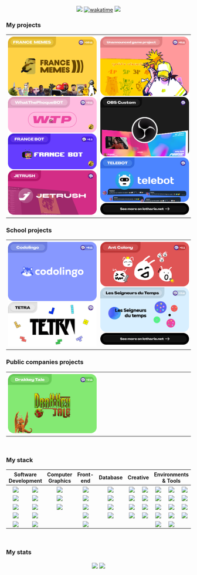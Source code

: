 
<div align="center">

[![](https://user-images.githubusercontent.com/49253492/180575937-9c8e02bb-08bc-458f-9810-856600007fc8.png)][website]
[![wakatime](https://wakatime.com/badge/user/c41eb962-8221-42ac-90a4-8c9b3ff1d86d.svg)](https://wakatime.com/@c41eb962-8221-42ac-90a4-8c9b3ff1d86d)
![](https://hit.yhype.me/github/profile?user_id=7025343)
  
</div>

<!-- Websites -->
[website]: https://lotharie.net/

### My projects

<table width="100%" style="border-collapse: collapse; border: none; vertical-align: top;">
	<tr>
		<td width="49%" style="border: none; padding: 5px;vertical-align: top;">
			<a href="https://francememes.com/"><img src="assets/fm.png" alt="FRANCE MEMES" /></a>
			<a href="https://github.com/LotharieSlayer/wtpbot"><img src="assets/wtp.png" alt="WhatThePhoqueBOT" /></a>
			<a href="https://francememes.com/"><img src="assets/fm_bot.png" alt="FRANCE BOT" /></a>
			<a href="https://jetrush.lotharie.net/"><img src="assets/jetrush.png" alt="JETRUSH" /></a>
		</td>
		<td width="49%" style="border: none; padding: 5px; vertical-align: top;">
			<a href=""><img src="assets/game.png" alt="Unnannouced game project" /></a>
			<a href="https://github.com/LotharieSlayer/OBS-scripts"><img src="assets/obs.png" alt="OBS Custom" /></a>
			<a href="https://github.com/LotharieSlayer/telebot"><img src="assets/telebot.png" alt="TELEBOT" /></a>
			<a href="https://lotharie.net/"><img src="assets/see_more_dark.png" alt="See more on lotharie.net" /></a>
		</td>
	</tr>
</table>

### School projects

<table width="100%" style="border-collapse: collapse; border: none; vertical-align: top;">
	<tr>
		<td width="49%" style="border: none; padding: 5px;vertical-align: top;">
			<a href=""><img src="assets/codolingo.png" alt="Codolingo" /></a>
			<a href="https://github.com/LotharieSlayer/tetra"><img src="assets/tetra.png" alt="Tetra" /></a>
		</td>
		<td width="49%" style="border: none; padding: 5px; vertical-align: top;">
			<a href="https://github.com/uAtomicBoolean/ant-colony"><img src="assets/ant_colony.png" alt="Ant Colony" /></a>
			<a href="https://github.com/LotharieSlayer/S2projetTut"><img src="assets/sdt.png" alt="Les Seigneurs du Temps" /></a>
			<a href="https://lotharie.net/"><img src="assets/see_more_dark.png" alt="See more on lotharie.net" /></a>
		</td>
	</tr>
</table>

### Public companies projects

<table width="100%" style="border-collapse: collapse; border: none; vertical-align: top;">
	<tr>
		<td width="49%" style="border: none; padding: 5px;vertical-align: top;">
			<a href=""><img src="assets/dt.png" alt="Drakkey Tale" /></a>
		</td>
		<td width="49%" style="border: none; padding: 5px; vertical-align: top;">
		</td>
	</tr>
</table>

<br target="_blank" />

### My stack

<table align="center">
 <thead>
  <tr>
   <th colspan="2"><b>Software Development</b></th>
   <th colspan="1"><b>Computer Graphics</b></th>
   <th colspan="1"><b>Front-end</b></th>
   <th colspan="1"><b>Database</b></th>
   <th colspan="2"><b>Creative</b></th>
   <th colspan="3"><b>Environments & Tools</b></th>
   <th colspan="1"><b>👀</b></th>
  </tr>
 </thead>
 <tbody>
  <tr>
   <td align="center"><a title="Typescript" href=https://www.typescriptlang.org target="_blank" /><img align="center" width="26px" src="https://api.iconify.design/akar-icons:typescript-fill.svg?color=%23AF80FD&height=26" target="_blank" /></a></td>
   <td align="center"><a href=https://docs.microsoft.com/dotnet/csharp/tour-of-csharp/ title="C#"><img align="center" width="26px" src="https://api.iconify.design/simple-icons:csharp.svg?color=%23AF80FD&height=26" target="_blank" /></a></td>
   <td align="center"><a href=https://unity.com/ title="Unity"><img align="center" width="26px" src="https://api.iconify.design/simple-icons:unity.svg?color=%23AF80FD&height=26" target="_blank" /></a></td>
   <td align="center"><a title="HTML5" href=https://developer.mozilla.org/fr/docs/Web/HTML><img align="center" width="26px" src="https://api.iconify.design/simple-icons:html5.svg?color=%23AF80FD&height=26" target="_blank" /></a></td>
   <td align="center"><a href=https://www.mongodb.com title="MongoDB"><img align="center" width="26px" src="https://api.iconify.design/simple-icons:mongodb.svg?color=%23AF80FD&height=26" target="_blank" /></a></td>
   <td align="center"><a href=https://www.figma.com/ title="Figma"><img align="center" width="26px" src="https://api.iconify.design/simple-icons:figma.svg?color=%23AF80FD&height=26" target="_blank" /></a></td>
   <td align="center"><a href=https://www.ableton.com/ title="Ableton Live"><img align="center" width="26px" src="https://api.iconify.design/simple-icons:abletonlive.svg?color=%23AF80FD&height=26" target="_blank" /></a></td>
   <td align="center"><a href=https://developer.android.com/ title="Android"><img align="center" width="26px" src="https://api.iconify.design/simple-icons:android.svg?color=%23AF80FD&height=26" target="_blank" /></a></td>
   <td align="center"><a href=https://en.wikipedia.org/wiki/Bourne-Again_shell title="Bash"><img align="center" width="26px" src="https://api.iconify.design/simple-icons:gnubash.svg?color=%23AF80FD&height=26" target="_blank" /></a></td>
   <td align="center"><a href=https://visualstudio.microsoft.com/ title="Visual Studio"><img align="center" width="26px" src="https://api.iconify.design/simple-icons:visualstudio.svg?color=%23AF80FD&height=26" target="_blank" /></a></td>
   <td align="center"><a href=https://www.rust-lang.org/ title="Rust"><img align="center" width="26px" src="https://api.iconify.design/simple-icons:rust.svg?color=%23AF80FD&height=26" target="_blank" /></a></td>
  </tr>
  <tr>
   <td align="center"><a href=https://flutter.dev/ title="Dart"><img align="center" width="26px" src="https://api.iconify.design/simple-icons:dart.svg?color=%23AF80FD&height=26" target="_blank" /></a></td>
   <td align="center"><a href=https://www.java.com/ title="Java"><img align="center" width="26px" src="https://api.iconify.design/cib:java.svg?color=%23AF80FD&height=26" target="_blank" /></a></td>
   <td align="center"><a href=https://flutter.dev/ title="Flutter"><img align="center" width="26px" src="https://api.iconify.design/simple-icons:flutter.svg?color=%23AF80FD&height=26" target="_blank" /></a></td>
   <td align="center"><a title="CSS3" href=https://developer.mozilla.org/fr/docs/Web/CSS><img align="center" width="26px" src="https://api.iconify.design/simple-icons:css3.svg?color=%23AF80FD&height=26" target="_blank" /></a></td>
   <td align="center"><a href=https://isar.dev/fr/ title="Isar"><img align="center" width="26px" src="https://api.iconify.design/fluent:water-24-filled.svg?color=%23AF80FD&height=26"" target="_blank" /></a></td>
   <td align="center"><a href=https://www.adobe.com/products/aftereffects.html title="Adobe After Effects"><img align="center" width="26px" src="https://api.iconify.design/simple-icons:adobeaftereffects.svg?color=%23AF80FD&height=26" target="_blank" /></a></td>
   <td align="center"><a href=https://www.adobe.com/products/illustrator.html title="Adobe Illustrator"><img align="center" width="26px" src="https://api.iconify.design/simple-icons:adobeillustrator.svg?color=%23AF80FD&height=26" target="_blank" /></a></td>
   <td align="center"><a href=https://www.apple.com/fr/ios/ title="iOS"><img align="center" width="26px" src="https://api.iconify.design/simple-icons:ios.svg?color=%23AF80FD&height=26" target="_blank" /></a></td>
   <td align="center"><a href=https://git-scm.com/ title="Git"><img align="center" width="26px" src="https://api.iconify.design/simple-icons:git.svg?color=%23AF80FD&height=26" target="_blank" /></a></td>
   <td align="center"><a href=https://code.visualstudio.com/ title="Visual Studio Code"><img align="center" width="26px" src="https://api.iconify.design/simple-icons:visualstudiocode.svg?color=%23AF80FD&height=26" target="_blank" /></a></td>
   <td align="center"><a href=https://www.autodesk.fr/products/maya/overview title="Maya"><img align="center" width="26px" src="https://api.iconify.design/devicon-plain:maya.svg?color=%23AF80FD&height=26" target="_blank" /></a></td>
  </tr>
  <tr>
   <td align="center"><a href=https://fr.wikipedia.org/wiki/C%2B%2B title="C++"><img align="center" width="26px" src="https://api.iconify.design/simple-icons:cplusplus.svg?color=%23AF80FD&height=26" target="_blank" /></a></td>
   <td align="center"><a href=https://en.wikipedia.org/wiki/C_(programming_language) title="Clang"><img align="center" width="26px" src="https://api.iconify.design/simple-icons:c.svg?color=%23AF80FD&height=26" target="_blank" /></a></td>
   <td align="center"><a href=https://openjfx.io/ title="JavaFX"><img align="center" width="26px" src="https://api.iconify.design/iconoir:fx-tag.svg?color=%23AF80FD&height=26" target="_blank" /></a></td>
   <td align="center"><a title="SASS" href=https://sass-lang.com target="_blank" /><img align="center" width="26px" src="https://api.iconify.design/simple-icons:sass.svg?color=%23AF80FD&height=26" target="_blank" /></a></td>
   <td align="center"><a href=https://www.postgresql.org/ title="SQL Databases (PostgreSQL, MySQL)"><img align="center" width="26px" src="https://api.iconify.design/carbon:sql.svg?color=%23AF80FD&height=26" target="_blank" /></a></td>
   <td align="center"><a href=https://www.adobe.com/products/premiere.html title="Adobe Premiere Pro"><img align="center" width="26px" src="https://api.iconify.design/simple-icons:adobepremierepro.svg?color=%23AF80FD&height=26" target="_blank" /></a></td>
   <td align="center"><a href=https://www.adobe.com/products/photoshop.html title="Adobe Photoshop"><img align="center" width="26px" src="https://api.iconify.design/simple-icons:adobephotoshop.svg?color=%23AF80FD&height=26" target="_blank" /></a></td>
   <td align="center"><a href=https://microsoft.com/windows title="Windows"><img align="center" width="26px" src="https://api.iconify.design/simple-icons:windows.svg?color=%23AF80FD&height=26" target="_blank" /></a></td>
   <td align="center"><a href=https://docker.com/ title="Docker"><img align="center" width="26px" src="https://api.iconify.design/simple-icons:docker.svg?color=%23AF80FD&height=26" target="_blank" /></a></td>
   <td align="center"><a href=https://discord.com/developers/docs/intro title="Discord"><img align="center" width="26px" src="https://api.iconify.design/simple-icons:discord.svg?color=%23AF80FD&height=26" target="_blank" /></a></td>
   <td align="center"><a href=https://godotengine.org/ title="Godot"><img align="center" width="26px" src="https://api.iconify.design/cib:godot-engine.svg?color=%23AF80FD&height=26" target="_blank" /></a></td>
  </tr>
  <tr>
   <td align="center"><a href=https://www.php.net/ title="PHP"><img align="center" width="26px" src="https://api.iconify.design/simple-icons:php.svg?color=%23AF80FD&height=26" target="_blank" /></a></td>
   <td align="center"><a href=https://www.python.org/ title="Python"><img align="center" width="26px" src="https://api.iconify.design/simple-icons:python.svg?color=%23AF80FD&height=26" target="_blank" /></a></td>
   <td align="center"></td>
   <td align="center"><a href=https://reactjs.org title="React"><img align="center" width="26px" src="https://api.iconify.design/simple-icons:react.svg?color=%23AF80FD&height=26" target="_blank" /></a></td>
   <td align="center"><a href=https://redis.io/ title="Redis"><img align="center" width="26px" src="https://api.iconify.design/simple-icons:redis.svg?color=%23AF80FD&height=26" target="_blank" /></a></td>
   <td align="center"><a href=https://obsproject.com/ title="OBS Studio"><img align="center" width="26px" src="https://api.iconify.design/simple-icons:obsstudio.svg?color=%23AF80FD&height=26" target="_blank" /></a></td>
   <td align="center"><a href=https://www.blender.org/ title="Blender"><img align="center" width="26px" src="https://api.iconify.design/simple-icons:blender.svg?color=%23AF80FD&height=26" target="_blank" /></a></td>
   <td align="center"><a href=https://www.apple.com/fr/macos/ title="MacOS"><img align="center" width="26px" src="https://api.iconify.design/simple-icons:macos.svg?color=%23AF80FD&height=26" target="_blank" /></a></td>
   <td align="center"><a href=https://www.npmjs.com/ title="NPM"><img align="center" width="26px" src="https://api.iconify.design/simple-icons:npm.svg?color=%23AF80FD&height=26" target="_blank" /></a></td>
   <td align="center"><a href=https://www.twitch.tv/ title="Twitch"><img align="center" width="26px" src="https://api.iconify.design/simple-icons:twitch.svg?color=%23AF80FD&height=26" target="_blank" /></a></td>
   <td align="center"></td>
  </tr>
  <tr>
   <td align="center"><a href=https://kotlinlang.org/ title="Kotlin"><img align="center" width="26px" src="https://api.iconify.design/simple-icons:kotlin.svg?color=%23AF80FD&height=26" target="_blank" /></a></td>
   <td align="center"><a href=https://www.scala-lang.org/ title="Scala"><img align="center" width="26px" src="https://api.iconify.design/simple-icons:scala.svg?color=%23AF80FD&height=26" target="_blank" /></a></td>
   <td align="center"></td>
   <td align="center"><a href=https://nextjs.org/ title="NextJS"><img align="center" width="26px" src="https://api.iconify.design/simple-icons:nextdotjs.svg?color=%23AF80FD&height=26" target="_blank" /></a></td>
   <td align="center"></td>
   <td align="center"></td>
   <td align="center"></td>
   <td align="center"><a href=https://www.kernel.org/ title="Linux"><img align="center" width="26px" src="https://api.iconify.design/simple-icons:linux.svg?color=%23AF80FD&height=26" target="_blank" /></a></td>
   <td align="center"><a href=https://www.gnu.org/software/make/ title="GNU Make"><img align="center" width="26px" src="https://api.iconify.design/simple-icons:gnu.svg?color=%23AF80FD&height=26" target="_blank" /></a></td>
   <td align="center"></td>
   <td align="center"></td>
  </tr>
 </tbody>
</table>

<br target="_blank" />

### My stats

<div align="center">
 <img align="center" width="500" src="https://github-readme-stats.vercel.app/api?username=LotharieSlayer&show_icons=true&count_private=true&hide_border=true&icon_color=fff&bg_color=AF80FDe6&title_color=fff&text_color=fff&border_radius=20" target="_blank" />
 <img align="center" width="500" src="https://github-readme-stats.vercel.app/api/wakatime?username=LOTHARIE&api_domain=wakapi.alexisl.fr&bg_color=AF80FDe6&title_color=fff&icon_color=2F855A&text_color=fff&custom_title=Weekly%20Development%20Breakdown&layout=compact&border_radius=20&range=last_7_days&hide_border=true"/>
</div>
